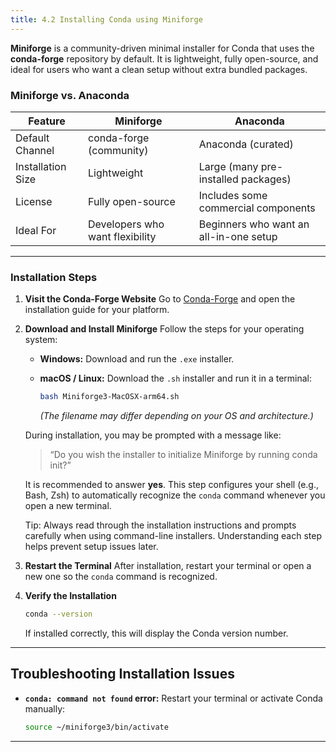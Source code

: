 ```yaml
---
title: 4.2 Installing Conda using Miniforge
---
```


**Miniforge** is a community-driven minimal installer for Conda that uses the **conda-forge** repository by default.
It is lightweight, fully open-source, and ideal for users who want a clean setup without extra bundled packages.

### Miniforge vs. Anaconda

| Feature           | **Miniforge**                   | **Anaconda**                           |
| ----------------- | ------------------------------- | -------------------------------------- |
| Default Channel   | conda-forge (community)         | Anaconda (curated)                     |
| Installation Size | Lightweight                     | Large (many pre-installed packages)    |
| License           | Fully open-source               | Includes some commercial components    |
| Ideal For         | Developers who want flexibility | Beginners who want an all-in-one setup |

---

### Installation Steps

1. **Visit the Conda-Forge Website**
   Go to [Conda-Forge](https://conda-forge.org/) and open the installation guide for your platform.

2. **Download and Install Miniforge**
   Follow the steps for your operating system:

   * **Windows:** Download and run the `.exe` installer.
   * **macOS / Linux:** Download the `.sh` installer and run it in a terminal:

     ```bash
     bash Miniforge3-MacOSX-arm64.sh
     ```

     *(The filename may differ depending on your OS and architecture.)*

   During installation, you may be prompted with a message like:

   > “Do you wish the installer to initialize Miniforge by running conda init?”

   It is recommended to answer **yes**.
   This step configures your shell (e.g., Bash, Zsh) to automatically recognize the `conda` command whenever you open a new terminal.

   Tip: Always read through the installation instructions and prompts carefully when using command-line installers. Understanding each step helps prevent setup issues later.

3. **Restart the Terminal**
   After installation, restart your terminal or open a new one so the `conda` command is recognized.

4. **Verify the Installation**

   ```bash
   conda --version
   ```

   If installed correctly, this will display the Conda version number.

---

## Troubleshooting Installation Issues

* **`conda: command not found` error:**
  Restart your terminal or activate Conda manually:

  ```bash
  source ~/miniforge3/bin/activate
  ```

---
